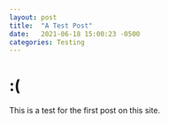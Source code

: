 ```yaml
---
layout: post
title:  "A Test Post"
date:   2021-06-18 15:00:23 -0500
categories: Testing
---
```




# :(

This is a test for the first post on this site.

